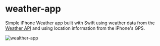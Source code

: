 # weather-app
Simple iPhone Weather app built with Swift using weather data from the [Weather API](https://www.weatherapi.com) and using location information from the iPhone's GPS.

![wealther-app](https://github.com/menghif/weather-app/assets/53121061/1c4fca33-8f07-4a7e-a8c8-36c83114e5b2)
